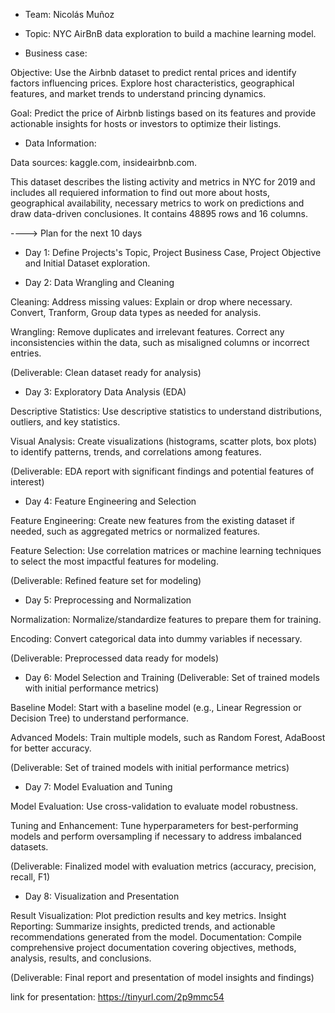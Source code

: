 - Team: Nicolás Muñoz

- Topic: NYC AirBnB data exploration to build a machine learning model.

- Business case:

Objective: Use the Airbnb dataset to predict rental prices and identify factors influencing prices. Explore host characteristics, geographical features, and market trends to understand princing dynamics. 

Goal: Predict the price of Airbnb listings based on its features and provide actionable insights for hosts or investors to optimize their listings. 

- Data Information:

Data sources: kaggle.com, insideairbnb.com.

This dataset describes the listing activity and metrics in NYC for 2019 and includes all requiered information to find out more about hosts, geographical availability, necessary metrics to work on predictions and draw data-driven conclusiones. It contains 48895 rows and 16 columns. 


----> Plan for the next 10 days

- Day 1: Define Projects's Topic, Project Business Case, Project Objective and Initial Dataset exploration.  


- Day 2: Data Wrangling and Cleaning

Cleaning: Address missing values: Explain or drop where necessary. Convert, Tranform, Group data types as needed for analysis.

Wrangling: Remove duplicates and irrelevant features. Correct any inconsistencies within the data, such as misaligned columns or incorrect entries.

(Deliverable: Clean dataset ready for analysis)


- Day 3: Exploratory Data Analysis (EDA)

Descriptive Statistics: Use descriptive statistics to understand distributions, outliers, and key statistics.

Visual Analysis: Create visualizations (histograms, scatter plots, box plots) to identify patterns, trends, and correlations among features.

(Deliverable: EDA report with significant findings and potential features of interest)


- Day 4: Feature Engineering and Selection

Feature Engineering: Create new features from the existing dataset if needed, such as aggregated metrics or normalized features.

Feature Selection: Use correlation matrices or machine learning techniques to select the most impactful features for modeling.

(Deliverable: Refined feature set for modeling)

- Day 5: Preprocessing and Normalization 

Normalization: Normalize/standardize features to prepare them for training.

Encoding: Convert categorical data into dummy variables if necessary.

(Deliverable: Preprocessed data ready for models)

- Day 6: Model Selection and Training (Deliverable: Set of trained models with initial performance metrics)

Baseline Model: Start with a baseline model (e.g., Linear Regression or Decision Tree) to understand performance.

Advanced Models: Train multiple models, such as Random Forest, AdaBoost for better accuracy.

(Deliverable: Set of trained models with initial performance metrics)

- Day 7: Model Evaluation and Tuning 

Model Evaluation: Use cross-validation to evaluate model robustness.

Tuning and Enhancement: Tune hyperparameters for best-performing models and perform oversampling if necessary to address imbalanced datasets.

(Deliverable: Finalized model with evaluation metrics (accuracy, precision, recall, F1)

- Day 8: Visualization and Presentation 

Result Visualization: Plot prediction results and key metrics.
Insight Reporting: Summarize insights, predicted trends, and actionable recommendations generated from the model.
Documentation: Compile comprehensive project documentation covering objectives, methods, analysis, results, and conclusions.

(Deliverable: Final report and presentation of model insights and findings)


link for presentation: https://tinyurl.com/2p9mmc54
